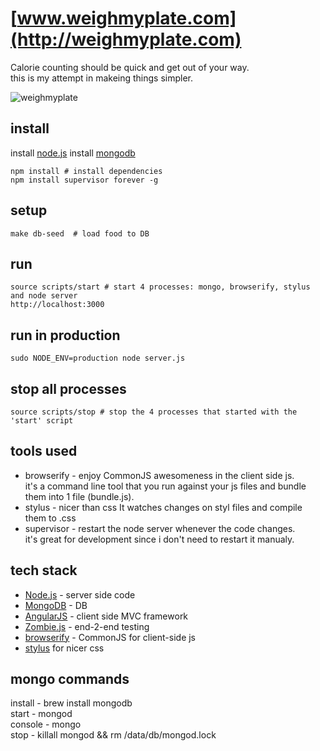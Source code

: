 # [www.weighmyplate.com](http://weighmyplate.com)

Calorie counting should be quick and get out of your way.  
this is my attempt in makeing things simpler.

![weighmyplate](http://images2.fanpop.com/image/photos/11400000/mini-cat-cats-11415636-159-142.jpg)

## install

  install [node.js](http://nodejs.org/)
  install [mongodb](http://www.mongodb.org/)

    npm install # install dependencies
    npm install supervisor forever -g

## setup

    make db-seed  # load food to DB

## run

    source scripts/start # start 4 processes: mongo, browserify, stylus and node server
    http://localhost:3000

## run in production

    sudo NODE_ENV=production node server.js  

## stop all processes

    source scripts/stop # stop the 4 processes that started with the 'start' script


## tools used

* browserify - enjoy CommonJS awesomeness in the client side js.  
  it's a command line tool that you run against your js files and bundle them into 1 file (bundle.js).  
* stylus - nicer than css
  It watches changes on styl files and compile them to .css  
* supervisor - restart the node server whenever the code changes.  
  it's great for development since i don't need to restart it manualy.  

## tech stack

* [Node.js](http://nodejs.org/) - server side code
* [MongoDB](http://www.mongodb.org/) - DB
* [AngularJS](http://angularjs.org/) - client side MVC framework
* [Zombie.js](http://zombie.labnotes.org/) - end-2-end testing
* [browserify](https://github.com/substack/node-browserify) - CommonJS for client-side js
* [stylus](http://learnboost.github.com/stylus/) for nicer css

## mongo commands

install - brew install mongodb  
start - mongod  
console - mongo  
stop - killall mongod && rm /data/db/mongod.lock  
